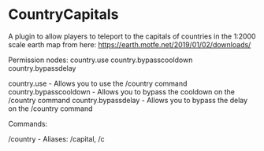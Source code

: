 # CountryCapitals
A plugin to allow players to teleport to the capitals of countries in the 1:2000 scale earth map from here: https://earth.motfe.net/2019/01/02/downloads/


Permission nodes:
country.use
country.bypasscooldown
country.bypassdelay

country.use - Allows you to use the /country command
country.bypasscooldown - Allows you to bypass the cooldown on the /country command
country.bypassdelay - Allows you to bypass the delay on the /country command

Commands:

/country - Aliases: /capital, /c
